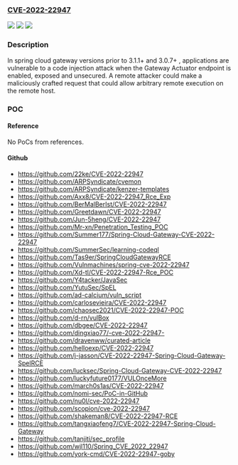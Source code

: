 ### [CVE-2022-22947](https://cve.mitre.org/cgi-bin/cvename.cgi?name=CVE-2022-22947)
![](https://img.shields.io/static/v1?label=Product&message=Spring%20Cloud%20Gateway&color=blue)
![](https://img.shields.io/static/v1?label=Version&message=n%2Fa&color=blue)
![](https://img.shields.io/static/v1?label=Vulnerability&message=CWE-94%3A%20Improper%20Control%20of%20Generation%20of%20Code%20('Code%20Injection')&color=brighgreen)

### Description

In spring cloud gateway versions prior to 3.1.1+ and 3.0.7+ , applications are vulnerable to a code injection attack when the Gateway Actuator endpoint is enabled, exposed and unsecured. A remote attacker could make a maliciously crafted request that could allow arbitrary remote execution on the remote host.

### POC

#### Reference
No PoCs from references.

#### Github
- https://github.com/22ke/CVE-2022-22947
- https://github.com/ARPSyndicate/cvemon
- https://github.com/ARPSyndicate/kenzer-templates
- https://github.com/Axx8/CVE-2022-22947_Rce_Exp
- https://github.com/BerMalBerIst/CVE-2022-22947
- https://github.com/Greetdawn/CVE-2022-22947
- https://github.com/Jun-5heng/CVE-2022-22947
- https://github.com/Mr-xn/Penetration_Testing_POC
- https://github.com/Summer177/Spring-Cloud-Gateway-CVE-2022-22947
- https://github.com/SummerSec/learning-codeql
- https://github.com/Tas9er/SpringCloudGatewayRCE
- https://github.com/Vulnmachines/spring-cve-2022-22947
- https://github.com/Xd-tl/CVE-2022-22947-Rce_POC
- https://github.com/Y4tacker/JavaSec
- https://github.com/YutuSec/SpEL
- https://github.com/ad-calcium/vuln_script
- https://github.com/carlosevieira/CVE-2022-22947
- https://github.com/chaosec2021/CVE-2022-22947-POC
- https://github.com/d-rn/vulBox
- https://github.com/dbgee/CVE-2022-22947
- https://github.com/dingxiao77/-cve-2022-22947-
- https://github.com/dravenww/curated-article
- https://github.com/helloexp/CVE-2022-22947
- https://github.com/j-jasson/CVE-2022-22947-Spring-Cloud-Gateway-SpelRCE
- https://github.com/lucksec/Spring-Cloud-Gateway-CVE-2022-22947
- https://github.com/luckyfuture0177/VULOnceMore
- https://github.com/march0s1as/CVE-2022-22947
- https://github.com/nomi-sec/PoC-in-GitHub
- https://github.com/nu0l/cve-2022-22947
- https://github.com/scopion/cve-2022-22947
- https://github.com/shakeman8/CVE-2022-22947-RCE
- https://github.com/tangxiaofeng7/CVE-2022-22947-Spring-Cloud-Gateway
- https://github.com/tanjiti/sec_profile
- https://github.com/wjl110/Spring_CVE_2022_22947
- https://github.com/york-cmd/CVE-2022-22947-goby

